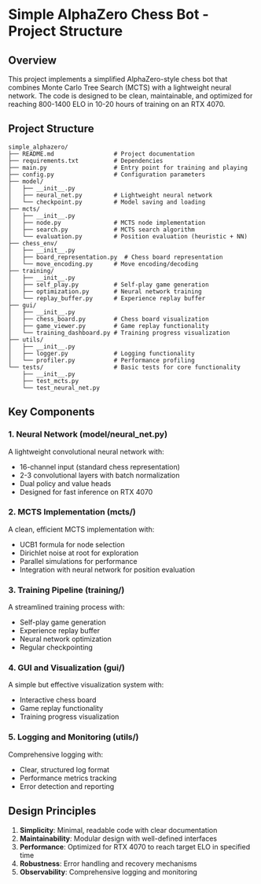 # Simple AlphaZero Chess Bot - Project Structure

## Overview

This project implements a simplified AlphaZero-style chess bot that combines Monte Carlo Tree Search (MCTS) with a lightweight neural network. The code is designed to be clean, maintainable, and optimized for reaching 800-1400 ELO in 10-20 hours of training on an RTX 4070.

## Project Structure

```
simple_alphazero/
├── README.md                 # Project documentation
├── requirements.txt          # Dependencies
├── main.py                   # Entry point for training and playing
├── config.py                 # Configuration parameters
├── model/
│   ├── __init__.py
│   ├── neural_net.py         # Lightweight neural network
│   └── checkpoint.py         # Model saving and loading
├── mcts/
│   ├── __init__.py
│   ├── node.py               # MCTS node implementation
│   ├── search.py             # MCTS search algorithm
│   └── evaluation.py         # Position evaluation (heuristic + NN)
├── chess_env/
│   ├── __init__.py
│   ├── board_representation.py  # Chess board representation
│   └── move_encoding.py      # Move encoding/decoding
├── training/
│   ├── __init__.py
│   ├── self_play.py          # Self-play game generation
│   ├── optimization.py       # Neural network training
│   └── replay_buffer.py      # Experience replay buffer
├── gui/
│   ├── __init__.py
│   ├── chess_board.py        # Chess board visualization
│   ├── game_viewer.py        # Game replay functionality
│   └── training_dashboard.py # Training progress visualization
├── utils/
│   ├── __init__.py
│   ├── logger.py             # Logging functionality
│   └── profiler.py           # Performance profiling
└── tests/                    # Basic tests for core functionality
    ├── __init__.py
    ├── test_mcts.py
    └── test_neural_net.py
```

## Key Components

### 1. Neural Network (model/neural_net.py)
A lightweight convolutional neural network with:
- 16-channel input (standard chess representation)
- 2-3 convolutional layers with batch normalization
- Dual policy and value heads
- Designed for fast inference on RTX 4070

### 2. MCTS Implementation (mcts/)
A clean, efficient MCTS implementation with:
- UCB1 formula for node selection
- Dirichlet noise at root for exploration
- Parallel simulations for performance
- Integration with neural network for position evaluation

### 3. Training Pipeline (training/)
A streamlined training process with:
- Self-play game generation
- Experience replay buffer
- Neural network optimization
- Regular checkpointing

### 4. GUI and Visualization (gui/)
A simple but effective visualization system with:
- Interactive chess board
- Game replay functionality
- Training progress visualization

### 5. Logging and Monitoring (utils/)
Comprehensive logging with:
- Clear, structured log format
- Performance metrics tracking
- Error detection and reporting

## Design Principles

1. **Simplicity**: Minimal, readable code with clear documentation
2. **Maintainability**: Modular design with well-defined interfaces
3. **Performance**: Optimized for RTX 4070 to reach target ELO in specified time
4. **Robustness**: Error handling and recovery mechanisms
5. **Observability**: Comprehensive logging and monitoring
